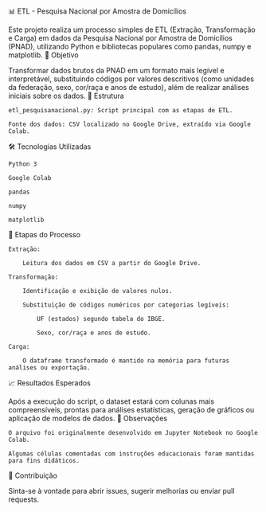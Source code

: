 📊 ETL - Pesquisa Nacional por Amostra de Domicílios

Este projeto realiza um processo simples de ETL (Extração, Transformação e Carga) em dados da Pesquisa Nacional por Amostra de Domicílios (PNAD), utilizando Python e bibliotecas populares como pandas, numpy e matplotlib.
🚀 Objetivo

Transformar dados brutos da PNAD em um formato mais legível e interpretável, substituindo códigos por valores descritivos (como unidades da federação, sexo, cor/raça e anos de estudo), além de realizar análises iniciais sobre os dados.
📂 Estrutura

    etl_pesquisanacional.py: Script principal com as etapas de ETL.

    Fonte dos dados: CSV localizado no Google Drive, extraído via Google Colab.

🛠️ Tecnologias Utilizadas

    Python 3

    Google Colab

    pandas

    numpy

    matplotlib

🔄 Etapas do Processo

    Extração:

        Leitura dos dados em CSV a partir do Google Drive.

    Transformação:

        Identificação e exibição de valores nulos.

        Substituição de códigos numéricos por categorias legíveis:

            UF (estados) segundo tabela do IBGE.

            Sexo, cor/raça e anos de estudo.

    Carga:

        O dataframe transformado é mantido na memória para futuras análises ou exportação.

📈 Resultados Esperados

Após a execução do script, o dataset estará com colunas mais compreensíveis, prontas para análises estatísticas, geração de gráficos ou aplicação de modelos de dados.
📌 Observações

    O arquivo foi originalmente desenvolvido em Jupyter Notebook no Google Colab.

    Algumas células comentadas com instruções educacionais foram mantidas para fins didáticos.

🤝 Contribuição

Sinta-se à vontade para abrir issues, sugerir melhorias ou enviar pull requests.
